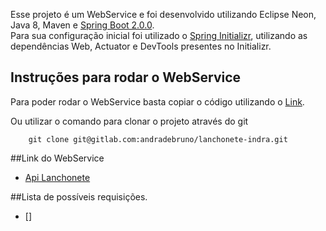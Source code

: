 Esse projeto é um WebService e foi desenvolvido utilizando Eclipse Neon, Java 8, Maven e [Spring Boot 2.0.0](https://projects.spring.io/spring-boot/). <br>
Para sua configuração inicial foi utilizado o [Spring Initializr](https://start.spring.io/), utilizando as dependências Web, Actuator e DevTools presentes no Initializr. 


## Instruções para rodar o WebService

Para poder rodar o WebService basta copiar o código utilizando o [Link](https://gitlab.com/andradebruno/lanchonete-indra/repository/master/archive.zip).

Ou utilizar o comando para clonar o projeto através do git
```
	git clone git@gitlab.com:andradebruno/lanchonete-indra.git
```

##Link do WebService
- [Api Lanchonete](http://localhost:8080/api/)

##Lista de possíveis requisições.

- []